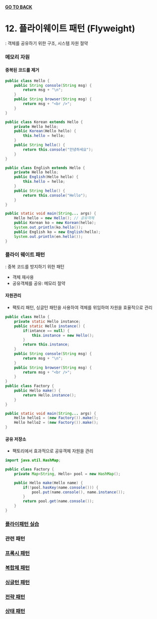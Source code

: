 #### [GO TO BACK](../README.md)

# 12. 플라이웨이트 패턴 (Flyweight)
: 객체를 공유하기 위한 구조, 시스템 자원 절약

### 메모리 자원
#### 중복된 코드를 제거
```java
public class Hello {
	public String console(String msg) {
		return msg + "\n";
    }
    public String browser(String msg) {
		return msg + "<br />";
    }
}

public class Korean extends Hello {
	private Hello hello;
	public Korean(Hello hello) {
		this.hello = hello;
    }
	public String hello() {
		return this.console("안녕하세요");
    }
}

public class English extends Hello {
	private Hello hello;
	public English(Hello hello) {
		this.hello = hello;
	}
	public String hello() {
		return this.console("Hello");
    }
}

public static void main(String... args) {
	Hello hello = new Hello(); // 공유객체
	public Korean ko = new Korean(hello);
	System.out.println(ko.hello());
	public English ko = new English(hello);
	System.out.println(en.hello());
}
```
### 플라이 웨이트 패턴
: 중복 코드를 방지하기 위한 패턴
- 객체 재사용
- 공유객체를 공유: 메모리 절약

#### 자원관리
- 팩토리 패턴, 싱글턴 패턴을 사용하여 객체를 위임하여 자원을 효율적으로 관리
```java
public class Hello {
	private static Hello instance;
	public static Hello instance() {
		if(intance == null) {
			this.instance = new Hello();
		}
		return this.instance;
    }
	public String console(String msg) {
		return msg + "\n";
    }
    public String browser(String msg) {
		return msg + "<br />";
    }
}
public class Factory {
	public Hello make() {
		return Hello.instance();
    }
}

public static void main(String... args) {
	Hello hello1 = (new Factory()).make();
	Hello hello2 = (new Factory()).make();
}
```
#### 공유 저장소
- 팩토리에서 효과적으로 공유객체 자원을 관리

```java
import java.util.HashMap;

public class Factory {
	private Map<String, Hello> pool = new HashMap();

	public Hello make(Hello name) {
        if(!pool.hasKey(name.console())) {
        	pool.put(name.console(), name.instance());
		}
		return pool.get(name.console());
	}
}
```

### [플라이패턴 실습](./Main.java)

### 관련 패턴
### [프록시 패턴](../chapter13/README.md)
### [복합체 패턴](../chapter9/README.md)
### [싱글턴 패턴](../chapter2/README.md)
### [전략 패턴](../chapter23/README.md)
### [상태 패턴](../chapter20/README.md)
